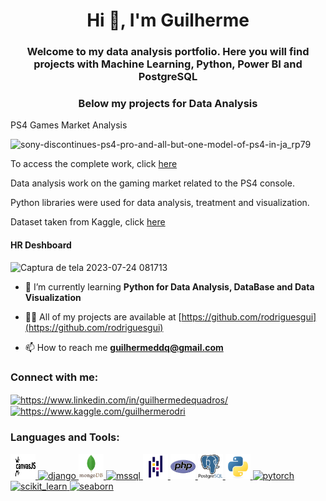 <h1 align="center">Hi 👋, I'm Guilherme</h1>
<h3 align="center">
Welcome to my data analysis portfolio. Here you will find projects with Machine Learning, Python, Power BI and PostgreSQL</h3>
<h3 align="center"> Below my projects for Data Analysis </h3


                                                          
<h4 align="left"> PS4 Games Market Analysis </h4>

![sony-discontinues-ps4-pro-and-all-but-one-model-of-ps4-in-ja_rp79](https://github.com/rodriguesgui/GuilermeQuadros-portfolio/assets/99698257/4163e38b-dee4-44fe-af2e-2fe3507f2f04)

To access the complete work, click [here](https://github.com/rodriguesgui/GuilermeQuadros-portfolio/blob/main/prj_Mercado_Games.ipynb)

Data analysis work on the gaming market related to the PS4 console.

Python libraries were used for data analysis, treatment and visualization.

Dataset taken from Kaggle, click [here](https://www.kaggle.com/datasets/sidtwr/videogames-sales-dataset?select=PS4_GamesSales.csv)



<h4 align="left"> HR Deshboard </h4>

![Captura de tela 2023-07-24 081713](https://github.com/rodriguesgui/GuilermeQuadros-portfolio/assets/99698257/4ecf0628-bd21-4f06-8973-13b6668106d7)





- 🌱 I’m currently learning **Python for Data Analysis, DataBase and Data Visualization**

- 👨‍💻 All of my projects are available at [https://github.com/rodriguesgui](https://github.com/rodriguesgui)

- 📫 How to reach me **guilhermeddq@gmail.com**

<h3 align="left">Connect with me:</h3>
<p align="left">
<a href="https://linkedin.com/in/https://www.linkedin.com/in/guilhermedequadros/" target="blank"><img align="center" src="https://raw.githubusercontent.com/rahuldkjain/github-profile-readme-generator/master/src/images/icons/Social/linked-in-alt.svg" alt="https://www.linkedin.com/in/guilhermedequadros/" height="30" width="40" /></a>
<a href="https://kaggle.com/https://www.kaggle.com/guilhermerodri" target="blank"><img align="center" src="https://raw.githubusercontent.com/rahuldkjain/github-profile-readme-generator/master/src/images/icons/Social/kaggle.svg" alt="https://www.kaggle.com/guilhermerodri" height="30" width="40" /></a>
</p>

<h3 align="left">Languages and Tools:</h3>
<p align="left"> <a href="https://canvasjs.com" target="_blank" rel="noreferrer"> <img src="https://raw.githubusercontent.com/Hardik0307/Hardik0307/master/assets/canvasjs-charts.svg" alt="canvasjs" width="40" height="40"/> </a> <a href="https://www.djangoproject.com/" target="_blank" rel="noreferrer"> <img src="https://cdn.worldvectorlogo.com/logos/django.svg" alt="django" width="40" height="40"/> </a> <a href="https://www.mongodb.com/" target="_blank" rel="noreferrer"> <img src="https://raw.githubusercontent.com/devicons/devicon/master/icons/mongodb/mongodb-original-wordmark.svg" alt="mongodb" width="40" height="40"/> </a> <a href="https://www.microsoft.com/en-us/sql-server" target="_blank" rel="noreferrer"> <img src="https://www.svgrepo.com/show/303229/microsoft-sql-server-logo.svg" alt="mssql" width="40" height="40"/> </a> <a href="https://pandas.pydata.org/" target="_blank" rel="noreferrer"> <img src="https://raw.githubusercontent.com/devicons/devicon/2ae2a900d2f041da66e950e4d48052658d850630/icons/pandas/pandas-original.svg" alt="pandas" width="40" height="40"/> </a> <a href="https://www.php.net" target="_blank" rel="noreferrer"> <img src="https://raw.githubusercontent.com/devicons/devicon/master/icons/php/php-original.svg" alt="php" width="40" height="40"/> </a> <a href="https://www.postgresql.org" target="_blank" rel="noreferrer"> <img src="https://raw.githubusercontent.com/devicons/devicon/master/icons/postgresql/postgresql-original-wordmark.svg" alt="postgresql" width="40" height="40"/> </a> <a href="https://www.python.org" target="_blank" rel="noreferrer"> <img src="https://raw.githubusercontent.com/devicons/devicon/master/icons/python/python-original.svg" alt="python" width="40" height="40"/> </a> <a href="https://pytorch.org/" target="_blank" rel="noreferrer"> <img src="https://www.vectorlogo.zone/logos/pytorch/pytorch-icon.svg" alt="pytorch" width="40" height="40"/> </a> <a href="https://scikit-learn.org/" target="_blank" rel="noreferrer"> <img src="https://upload.wikimedia.org/wikipedia/commons/0/05/Scikit_learn_logo_small.svg" alt="scikit_learn" width="40" height="40"/> </a> <a href="https://seaborn.pydata.org/" target="_blank" rel="noreferrer"> <img src="https://seaborn.pydata.org/_images/logo-mark-lightbg.svg" alt="seaborn" width="40" height="40"/> </a> </p>

